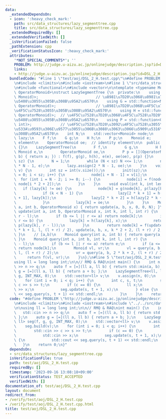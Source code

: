```yaml
---
data:
  _extendedDependsOn:
  - icon: ':heavy_check_mark:'
    path: src/data_structures/lazy_segmenttree.cpp
    title: src/data_structures/lazy_segmenttree.cpp
  _extendedRequiredBy: []
  _extendedVerifiedWith: []
  _isVerificationFailed: false
  _pathExtension: cpp
  _verificationStatusIcon: ':heavy_check_mark:'
  attributes:
    '*NOT_SPECIAL_COMMENTS*': ''
    PROBLEM: http://judge.u-aizu.ac.jp/onlinejudge/description.jsp?id=DSL_2_H
    links:
    - http://judge.u-aizu.ac.jp/onlinejudge/description.jsp?id=DSL_2_H
  bundledCode: "#line 1 \"test/aoj/DSL_2_H.test.cpp\"\n#define PROBLEM \"http://judge.u-aizu.ac.jp/onlinejudge/description.jsp?id=DSL_2_H\"\
    \n#include <climits>\n#include <iostream>\n#line 1 \"src/data_structures/lazy_segmenttree.cpp\"\
    \n#include <functional>\n#include <vector>\n\ntemplate <typename Monoid, typename\
    \ OperatorMonoid>\nstruct LazySegmentTree {\n  private:\n    using F = std::function<Monoid(Monoid,\
    \ Monoid)>;                          // \u8981\u7D20\u3068\u8981\u7D20\u3092\u7D50\
    \u5408\u3055\u305B\u308B\u95A2\u6570\n    using G = std::function<Monoid(Monoid,\
    \ OperatorMonoid)>;                  // \u8981\u7D20\u306B\u4F5C\u7528\u7D20\u3092\
    \u4F5C\u7528\u3055\u305B\u308B\u95A2\u6570\n    using H = std::function<OperatorMonoid(OperatorMonoid,\
    \ OperatorMonoid)>;  // \u4F5C\u7528\u7D20\u3068\u4F5C\u7528\u7D20\u3092\u7D50\
    \u5408\u3055\u305B\u308B\u95A2\u6570\n    using P = std::function<OperatorMonoid(OperatorMonoid,\
    \ int)>;             // \u4F5C\u7528\u7D20\u3092\u4F5C\u7528\u3055\u305B\u308B\
    \u533A\u9593\u306E\u9577\u3055\u306B\u3088\u3063\u3066\u5909\u5316\u3055\u305B\
    \u308B\u95A2\u6570\n    int N;\n    std::vector<Monoid> node;\n    std::vector<OperatorMonoid>\
    \ lazy;\n    F f;\n    G g;\n    H h;\n    P p;\n    Monoid e;           // identity\
    \ element\n    OperatorMonoid oe;  // identity element\n\n  public:\n    LazySegmentTree()\
    \ {}\n    LazySegmentTree(\n        F f,\n        G g,\n        H h,\n       \
    \ Monoid e,\n        OperatorMonoid oe,\n        P p = [](OperatorMonoid a, int\
    \ b) { return a; }) : f(f), g(g), h(h), e(e), oe(oe), p(p) {}\n    void init(int\
    \ sz) {\n        N = 1;\n        while (N < sz) N <<= 1;\n        node.assign(2\
    \ * N - 1, e);\n        lazy.assign(2 * N - 1, oe);\n    }\n    void build(std::vector<Monoid>&\
    \ v) {\n        int sz = int(v.size());\n        init(sz);\n        for (int i\
    \ = 0; i < sz; i++) {\n            node[i + N - 1] = v[i];\n        }\n      \
    \  for (int i = N - 2; i >= 0; i--) {\n            node[i] = f(node[i * 2 + 1],\
    \ node[i * 2 + 2]);\n        }\n    }\n    void eval(int k, int len) {\n     \
    \   if (lazy[k] != oe) {\n            node[k] = g(node[k], p(lazy[k], len));\n\
    \            if (k < N - 1) {\n                lazy[2 * k + 1] = h(lazy[2 * k\
    \ + 1], lazy[k]);\n                lazy[2 * k + 2] = h(lazy[2 * k + 2], lazy[k]);\n\
    \            }\n            lazy[k] = oe;\n        }\n    }\n    Monoid update(int\
    \ a, int b, OperatorMonoid x) { return update(a, b, x, 0, 0, N); }\n    Monoid\
    \ update(int a, int b, OperatorMonoid x, int k, int l, int r) {\n        eval(k,\
    \ r - l);\n        if (b <= l || r <= a) return node[k];\n        if (a <= l &&\
    \ r <= b) {\n            lazy[k] = h(lazy[k], x);\n            return g(node[k],\
    \ p(lazy[k], r - l));\n        }\n        return node[k] = f(update(a, b, x, 2\
    \ * k + 1, l, (l + r) / 2), update(a, b, x, k * 2 + 2, (l + r) / 2, r));\n   \
    \ }\n    // [a,b)\n    Monoid query(int a, int b) { return query(a, b, 0, 0, N);\
    \ }\n    Monoid query(int a, int b, int k, int l, int r) {\n        eval(k, r\
    \ - l);\n        if (b <= l || r <= a) return e;\n        if (a <= l && r <= b)\
    \ return node[k];\n        Monoid vl, vr;\n        vl = query(a, b, 2 * k + 1,\
    \ l, (l + r) / 2);\n        vr = query(a, b, 2 * k + 2, (l + r) / 2, r);\n   \
    \     return f(vl, vr);\n    }\n};\n#line 5 \"test/aoj/DSL_2_H.test.cpp\"\n\n\
    using ll = long long int;\n\n// RMQ & RAQ\nint main() {\n    int n, q;\n    std::cin\
    \ >> n >> q;\n    auto f = [=](ll a, ll b) { return std::min(a, b); };\n    auto\
    \ g = [=](ll a, ll b) { return a + b; };\n    LazySegmentTree<ll, ll> seg(f, g,\
    \ g, INT_MAX, 0);\n    std::vector<ll> v;\n    v.assign(n, 0);\n    seg.build(v);\n\
    \    for (int i = 0; i < q; i++) {\n        int c, s, t;\n        std::cin >>\
    \ c >> s >> t;\n        if (c == 0) {\n            ll x;\n            std::cin\
    \ >> x;\n            seg.update(s, t + 1, x);\n        } else {\n            std::cout\
    \ << seg.query(s, t + 1) << std::endl;\n        }\n    }\n    return 0;\n}\n"
  code: "#define PROBLEM \"http://judge.u-aizu.ac.jp/onlinejudge/description.jsp?id=DSL_2_H\"\
    \n#include <climits>\n#include <iostream>\n#include \"../../src/data_structures/lazy_segmenttree.cpp\"\
    \n\nusing ll = long long int;\n\n// RMQ & RAQ\nint main() {\n    int n, q;\n \
    \   std::cin >> n >> q;\n    auto f = [=](ll a, ll b) { return std::min(a, b);\
    \ };\n    auto g = [=](ll a, ll b) { return a + b; };\n    LazySegmentTree<ll,\
    \ ll> seg(f, g, g, INT_MAX, 0);\n    std::vector<ll> v;\n    v.assign(n, 0);\n\
    \    seg.build(v);\n    for (int i = 0; i < q; i++) {\n        int c, s, t;\n\
    \        std::cin >> c >> s >> t;\n        if (c == 0) {\n            ll x;\n\
    \            std::cin >> x;\n            seg.update(s, t + 1, x);\n        } else\
    \ {\n            std::cout << seg.query(s, t + 1) << std::endl;\n        }\n \
    \   }\n    return 0;\n}"
  dependsOn:
  - src/data_structures/lazy_segmenttree.cpp
  isVerificationFile: true
  path: test/aoj/DSL_2_H.test.cpp
  requiredBy: []
  timestamp: '2023-09-16 13:08:18+09:00'
  verificationStatus: TEST_ACCEPTED
  verifiedWith: []
documentation_of: test/aoj/DSL_2_H.test.cpp
layout: document
redirect_from:
- /verify/test/aoj/DSL_2_H.test.cpp
- /verify/test/aoj/DSL_2_H.test.cpp.html
title: test/aoj/DSL_2_H.test.cpp
---
```

